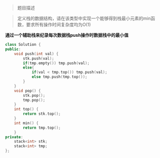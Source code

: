 > 题目描述

> 定义栈的数据结构，请在该类型中实现一个能够得到栈最小元素的min函数，要求所有操作时间复杂度均为O(1)

**通过一个辅助栈来纪录每次数据栈push操作时数据栈中的最小值**

```c++
class Solution {
public:
    void push(int val) {
        stk.push(val);
        if(tmp.empty()) tmp.push(val);
        else{
            if(val < tmp.top()) tmp.push(val);
            else tmp.push(tmp.top());
        }
    }
    void pop() {
        stk.pop();
        tmp.pop();
    }
    int top() {
        return stk.top();
    }
    int min() {
        return tmp.top();
    }
private:
    stack<int> stk;
    stack<int> tmp;
};
```